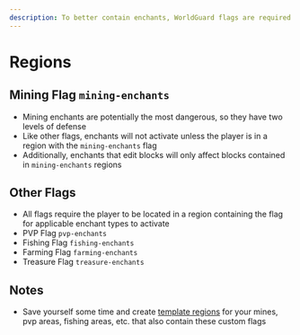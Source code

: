 ```yaml
---
description: To better contain enchants, WorldGuard flags are required to be used
---
```


# Regions

## Mining Flag `mining-enchants`

* Mining enchants are potentially the most dangerous, so they have two levels of defense
* Like other flags, enchants will not activate unless the player is in a region with the `mining-enchants` flag
* Additionally, enchants that edit blocks will only affect blocks contained in `mining-enchants` regions

## Other Flags

* All flags require the player to be located in a region containing the flag for applicable enchant types to activate
* PVP Flag `pvp-enchants`
* Fishing Flag `fishing-enchants`
* Farming Flag `farming-enchants`
* Treasure Flag `treasure-enchants`

## Notes

* Save yourself some time and create [template regions](https://worldguard.enginehub.org/en/latest/regions/priorities/?highlight=template#template-regions) for your mines, pvp areas, fishing areas, etc. that also contain these custom flags
